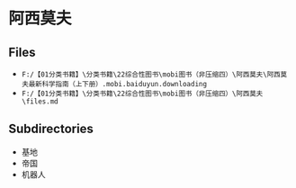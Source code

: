 # 阿西莫夫

## Files

- `F:/【01分类书籍】\分类书籍\22综合性图书\mobi图书（非压缩四）\阿西莫夫\阿西莫夫最新科学指南（上下册）.mobi.baiduyun.downloading`
- `F:/【01分类书籍】\分类书籍\22综合性图书\mobi图书（非压缩四）\阿西莫夫\files.md`

## Subdirectories

- 基地
- 帝国
- 机器人
